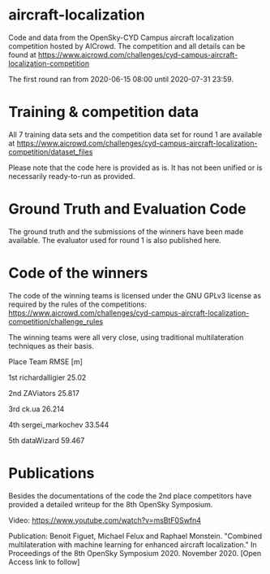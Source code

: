 # aircraft-localization
Code and data from the OpenSky-CYD Campus aircraft localization competition hosted by AICrowd. 
The competition and all details can be found at https://www.aicrowd.com/challenges/cyd-campus-aircraft-localization-competition

The first round ran from 2020-06-15 08:00 until 2020-07-31 23:59.


# Training & competition data
All 7 training data sets and the competition data set for round 1 are available at https://www.aicrowd.com/challenges/cyd-campus-aircraft-localization-competition/dataset_files

Please note that the code here is provided as is. It has not been unified or is necessarily ready-to-run as provided.

# Ground Truth and Evaluation Code

The ground truth and the submissions of the winners have been made available. The evaluator used for round 1 is also published here.

# Code of the winners
The code of the winning teams is licensed under the GNU GPLv3 license as required by the rules of the competitions: https://www.aicrowd.com/challenges/cyd-campus-aircraft-localization-competition/challenge_rules

The winning teams were all very close, using traditional multilateration techniques as their basis.

Place   Team              RMSE [m]

1st     richardalligier   25.02

2nd 	  ZAViators         25.817 	

3rd     ck.ua             26.214 

4th     sergei_markochev 	33.544 

5th	    dataWizard        59.467 	


# Publications
Besides the documentations of the code the 2nd place competitors have provided a detailed writeup for the 8th OpenSky Symposium. 

Video: https://www.youtube.com/watch?v=msBtF0Swfn4

Publication: Benoit Figuet, Michael Felux and Raphael Monstein. "Combined multilateration with machine learning for enhanced aircraft localization." In Proceedings of the 8th OpenSky Symposium 2020. November 2020. [Open Access link to follow]
